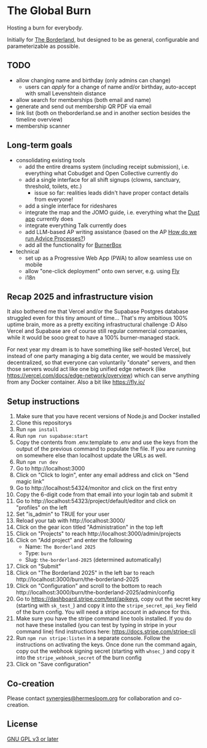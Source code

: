 # The Global Burn

Hosting a burn for everybody.

Initially for [The Borderland](https://theborderland.se), but designed to be as general, configurable and parameterizable as possible.

## TODO

- allow changing name and birthday (only admins can change)
  - users can *apply* for a change of name and/or birthday, auto-accept with small Levenshtein distance
- allow search for memberships (both email and name)
- generate and send out membership QR PDF via email
- link list (both on theborderland.se and in another section besides the timeline overview)
- membership scanner

## Long-term goals

- consolidating existing tools
  - add the entire dreams system (including receipt submission), i.e. everything what Cobudget and Open Collective currently do
  - add a single interface for all shift signups (clowns, sanctuary, threshold, toilets, etc.)
    - issue so far: realities leads didn't have proper contact details from everyone!
  - add a single interface for rideshares
  - integrate the map and the JOMO guide, i.e. everything what the [Dust app](https://dust.events/) currently does
  - integrate everything Talk currently does
  - add LLM-based AP writing assistance (based on the AP [How do we run Advice Processes?](https://talk.theborderland.se/d/iFKC1rD2/how-do-we-run-advice-processes-))
  - add all the functionality for [BurnerBox](https://burnerbox.glide.page/dl/search)
- technical
  - set up as a Progressive Web App (PWA) to allow seamless use on mobile
  - allow "one-click deployment" onto own server, e.g. using [Fly](https://fly.io/)
  - i18n

## Recap 2025 and infrastructure vision

It also bothered me that Vercel and/or the Supabase Postgres database struggled even for this tiny amount of time... That's my ambitious 100% uptime brain, more as a pretty exciting infrastructural challenge :D Also Vercel and Supabase are of course still regular commercial companies, while it would be sooo great to have a 100% burner-managed stack.

For next year my dream is to have something like self-hosted Vercel, but instead of one party managing a big data center, we would be massively decentralized, so that everyone can voluntarily "donate" servers, and then those servers would act like one big unified edge network (like https://vercel.com/docs/edge-network/overview) which can serve anything from any Docker container. Also a bit like https://fly.io/

## Setup instructions

1. Make sure that you have recent versions of Node.js and Docker installed
2. Clone this repositorys
3. Run `npm install`
4. Run `npm run supabase:start`
5. Copy the contents from .env.template to .env and use the keys from the output of the previous command to populate the file. If you are running on somewhere else than localhost update the URLs as well. 
6. Run `npm run dev`
7. Go to http://localhost:3000
8. Click on "Click to login", enter any email address and click on "Send magic link"
9. Go to http://localhost:54324/monitor and click on the first entry
10. Copy the 6-digit code from that email into your login tab and submit it
11. Go to http://localhost:54323/project/default/editor and click on "profiles" on the left
12. Set "is_admin" to TRUE for your user
13. Reload your tab with http://localhost:3000/
14. Click on the gear icon titled "Administration" in the top left
15. Click on "Projects" to reach http://localhost:3000/admin/projects
16. Click on "Add project" and enter the following
    - Name: `The Borderland 2025`
    - Type: `burn`
    - Slug: `the-borderland-2025` (determined automatically)
17. Click on "Submit"
18. Click on "The Borderland 2025" in the left bar to reach http://localhost:3000/burn/the-borderland-2025
19. Click on "Configuration" and scroll to the bottom to reach http://localhost:3000/burn/the-borderland-2025/admin/config
20. Go to https://dashboard.stripe.com/test/apikeys, copy out the secret key (starting with `sk_test_`) and copy it into the `stripe_secret_api_key` field of the burn config. You will need a stripe account in advance for this. 
21. Make sure you have the stripe command line tools installed. If you do not have these installed (you can test by typing in stripe in your command line) find instructions here: https://docs.stripe.com/stripe-cli
22. Run `npm run stripe:listen` in a separate console. Follow the instructions on activating the keys. Once done run the command again, copy out the webhook signing secret (starting with `whsec_`) and copy it into the `stripe_webhook_secret` of the burn config
23. Click on "Save configuration"

## Co-creation

Please contact synergies@hermesloom.org for collaboration and co-creation.

## License

[GNU GPL v3 or later](https://spdx.org/licenses/GPL-3.0-or-later.html)
